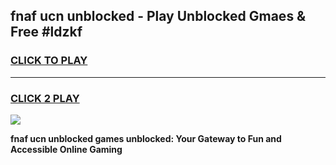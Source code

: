 
## fnaf ucn unblocked - Play Unblocked Gmaes & Free #ldzkf
<h3>
<a href="https://news.freeplayer.one?title=fnaf_ucn_unblocked&ref=24F">CLICK TO PLAY</a></h3>
<hr>

<h3>
<a href="https://news.freeplayer.one?title=fnaf_ucn_unblocked&ref=24F">CLICK 2 PLAY</a>
  
</h3>

<a href="https://news.freeplayer.one?title=fnaf_ucn_unblocked&ref=24F/"><img src="https://clearcache.store/games.png"></a>


**fnaf ucn unblocked games unblocked: Your Gateway to Fun and Accessible Online Gaming**
